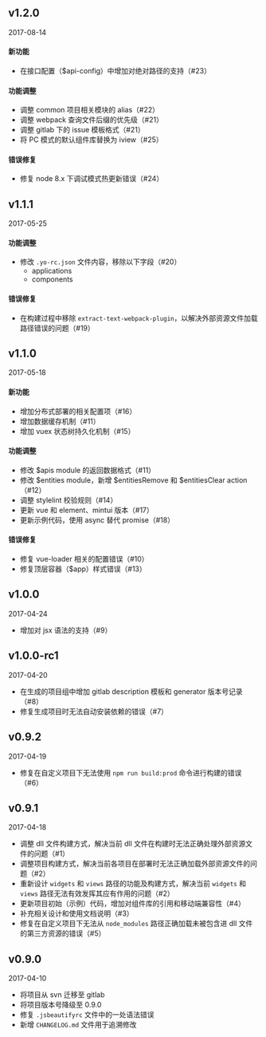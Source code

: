 ## v1.2.0
2017-08-14
#### 新功能
* 在接口配置（$api-config）中增加对绝对路径的支持（#23）

#### 功能调整
* 调整 common 项目相关模块的 alias（#22）
* 调整 webpack 查询文件后缀的优先级（#21）
* 调整 gitlab 下的 issue 模板格式（#21）
* 将 PC 模式的默认组件库替换为 iview（#25）

#### 错误修复
* 修复 node 8.x 下调试模式热更新错误（#24）

## v1.1.1
2017-05-25
#### 功能调整
* 修改 `.yo-rc.json` 文件内容，移除以下字段（#20）
  * applications
  * components

#### 错误修复
* 在构建过程中移除 `extract-text-webpack-plugin`，以解决外部资源文件加载路径错误的问题（#19）

## v1.1.0
2017-05-18
#### 新功能
* 增加分布式部署的相关配置项（#16）
* 增加数据缓存机制（#11）
* 增加 vuex 状态树持久化机制（#15）

#### 功能调整
* 修改 $apis module 的返回数据格式（#11）
* 修改 $entities module，新增  $entitiesRemove 和 $entitiesClear action（#12）
* 调整 stylelint 校验规则（#14）
* 更新 vue 和 element、mintui 版本（#17）
* 更新示例代码，使用 async 替代 promise（#18）

#### 错误修复
* 修复 vue-loader 相关的配置错误（#10）
* 修复顶层容器（$app）样式错误（#13）

## v1.0.0
2017-04-24
* 增加对 jsx 语法的支持（#9）

## v1.0.0-rc1
2017-04-20
* 在生成的项目组中增加 gitlab description 模板和 generator 版本号记录（#8）
* 修复生成项目时无法自动安装依赖的错误（#7）

## v0.9.2
2017-04-19
* 修复在自定义项目下无法使用 `npm run build:prod` 命令进行构建的错误（#6）

## v0.9.1
2017-04-18
* 调整 dll 文件构建方式，解决当前 dll 文件在构建时无法正确处理外部资源文件的问题（#1）
* 调整项目构建方式，解决当前各项目在部署时无法正确加载外部资源文件的问题（#2）
* 重新设计 `widgets` 和 `views` 路径的功能及构建方式，解决当前 `widgets` 和 `views` 路径无法有效发挥其应有作用的问题（#2）
* 更新项目初始（示例）代码，增加对组件库的引用和移动端兼容性（#4）
* 补充相关设计和使用文档说明（#3）
* 修复在自定义项目下无法从 `node_modules` 路径正确加载未被包含进 dll 文件的第三方资源的错误（#5）

## v0.9.0
2017-04-10
* 将项目从 svn 迁移至 gitlab
* 将项目版本号降级至 0.9.0
* 修复 `.jsbeautifyrc` 文件中的一处语法错误
* 新增 `CHANGELOG.md` 文件用于追溯修改
